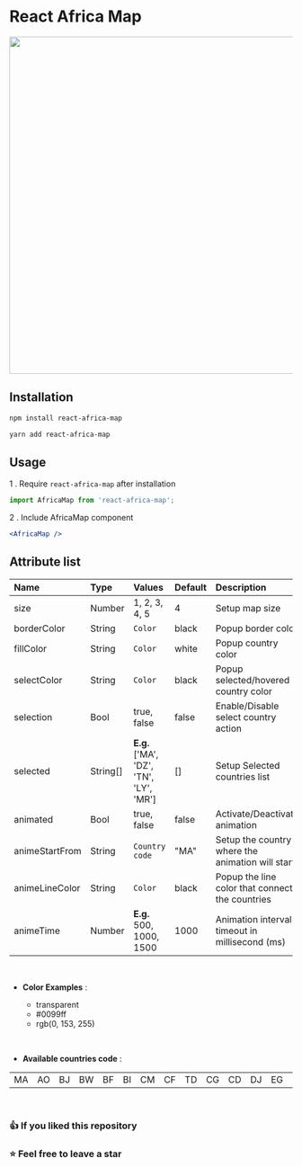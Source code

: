 # React Africa Map

<p align="center"><a href="https://www.npmjs.com/package/react-africa-map" target="_blank"><img src="https://user-images.githubusercontent.com/90270530/159455398-b64ffa08-b6f0-4b22-a3cf-5adb3a0fad8e.png" width="600"></a></p>

## Installation

```sh
npm install react-africa-map
```

```sh
yarn add react-africa-map
```

## Usage

1 . Require `react-africa-map` after installation

```js
import AfricaMap from 'react-africa-map';
```

2 . Include AfricaMap component

```jsx
<AfricaMap />
```

## Attribute list

<table class="table table-striped table-bordered">
<thead>
<tr>
<th style="text-align:left">Name</th>
<th style="text-align:left">Type</th>
<th style="text-align:left">Values</th>
<th style="text-align:left">Default</th>
<th style="text-align:left">Description</th>
</tr>
</thead>
<tbody>
<tr>
<td style="text-align:left">size</td>
<td style="text-align:left">Number</td>
<td style="text-align:left">1, 2, 3, 4, 5</td>
<td style="text-align:left">4</td>
<td style="text-align:left">Setup map size</td>
</tr>
<tr>
<td style="text-align:left">borderColor</td>
<td style="text-align:left">String</td>
<td style="text-align:left"><code>Color</code></td>
<td style="text-align:left">black</td>
<td style="text-align:left">Popup border color</td>
</tr>
<tr>
<td style="text-align:left">fillColor</td>
<td style="text-align:left">String</td>
<td style="text-align:left"><code>Color</code></td>
<td style="text-align:left">white</td>
<td style="text-align:left">Popup country color</td>
</tr>
<tr>
<td style="text-align:left">selectColor</td>
<td style="text-align:left">String</td>
<td style="text-align:left"><code>Color</code></td>
<td style="text-align:left">black</td>
<td style="text-align:left">Popup selected/hovered country color</td>
</tr>
<tr>
<td style="text-align:left">selection</td>
<td style="text-align:left">Bool</td>
<td style="text-align:left">true, false</td>
<td style="text-align:left">false</td>
<td style="text-align:left">Enable/Disable select country action</td>
</tr>
<tr>
<td style="text-align:left">selected</td>
<td style="text-align:left">String[]</td>
<td style="text-align:left"><b>E.g.</b> ['MA', 'DZ', 'TN', 'LY', 'MR'] </td>
<td style="text-align:left">[]</td>
<td style="text-align:left">Setup Selected countries list</td>
</tr>
<tr>
<td style="text-align:left">animated</td>
<td style="text-align:left">Bool</td>
<td style="text-align:left">true, false</td>
<td style="text-align:left">false</td>
<td style="text-align:left">Activate/Deactivate animation</td>
</tr>
<tr>
<td style="text-align:left">animeStartFrom</td>
<td style="text-align:left">String</td>
<td style="text-align:left"><code>Country code</code></td>
<td style="text-align:left">"MA"</td>
<td style="text-align:left">Setup the country where the animation will start</td>
</tr>
<tr>
<td style="text-align:left">animeLineColor</td>
<td style="text-align:left">String</td>
<td style="text-align:left"><code>Color</code></td>
<td style="text-align:left">black</td>
<td style="text-align:left">Popup the line color that connect the countries</td>
</tr>
<tr>
<td style="text-align:left">animeTime</td>
<td style="text-align:left">Number</td>
<td style="text-align:left"><b>E.g.</b> 500, 1000, 1500</td>
<td style="text-align:left">1000</td>
<td style="text-align:left">Animation interval timeout in millisecond (ms)</td>
</tr>
</tbody>
</table>

<br>

- **Color Examples** :

  - transparent
  - #0099ff
  - rgb(0, 153, 255)

<br>

- **Available countries code** :

<table>
<td>MA</td>
<td>AO</td>
<td>BJ</td>
<td>BW</td>
<td>BF</td>
<td>BI</td>
<td>CM</td>
<td>CF</td>
<td>TD</td>
<td>CG</td>
<td>CD</td>
<td>DJ</td>
<td>EG</td>
<td>GQ</td>
<td>ER</td>
<td>ET</td>
<td>GA</td>
<td>GM</td>
<td>GH</td>
<td>GN</td>
<td>GW</td>
<td>CI</td>
<td>KE</td>
<td>LS</td>
<td>LR</td>
<td>LY</td>
<td>MG</td>
<td>MW</td>
<td>ML</td>
<td>MR</td>
<td>DZ</td>
<td>MZ</td>
<td>NA</td>
<td>NE</td>
<td>NG</td>
<td>RW</td>
<td>SN</td>
<td>SL</td>
<td>SO</td>
<td>ZA</td>
<td>SD</td>
<td>SZ</td>
<td>TZ</td>
<td>TG</td>
<td>TN</td>
<td>UG</td>
<td>ZM</td>
<td>ZW</td>
</table>

<br>

### 👍 If you liked this repository
### ⭐ Feel free to leave a star 
